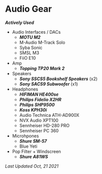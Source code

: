 # Audio Gear

***Actively Used***
 
* Audio Interfaces / DACs
  * ***MOTU M2***
  * M-Audio M-Track Solo
  * Syba Sonic
  * SMSL M3
  * FiiO E10 
* Amp
  * ***Topping TP20 Mark 2***
* Speakers
  * ***Sony SSCS5 Bookshelf Speakers*** (x2)
  * ***Sony SACS9 Subwoofer*** (x1)
* Headphones
  * ***HIFIMAN HE400se***
  * ***Philips Fidelio X2HR***
  * ***Philips SHP9500***
  * ***Koss KPH30i***
  * Audio Technica ATH-AD900X
  * NVX Audio XPT100
  * Sennheiser HD-280 PRO
  * Sennheiser PC 360
* Microhpones
  * ***Shure SM-57***
  * Blue Yeti
* Pop Filter + Windscreen
  * ***Shure A81WS***

*Last Updated Oct, 21 2021*
